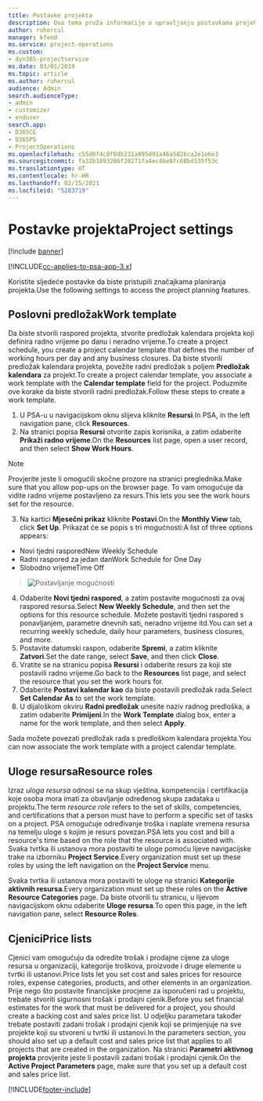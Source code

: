 ```yaml
---
title: Postavke projekta
description: Ova tema pruža informacije o upravljanju postavkama projekta.
author: ruhercul
manager: kfend
ms.service: project-operations
ms.custom:
- dyn365-projectservice
ms.date: 03/01/2019
ms.topic: article
ms.author: ruhercul
audience: Admin
search.audienceType:
- admin
- customizer
- enduser
search.app:
- D365CE
- D365PS
- ProjectOperations
ms.openlocfilehash: c55d0f4c8f8db231a995d91a46a582bca2e1e6e3
ms.sourcegitcommit: fa32b1893286f20271fa4ec4be8fc68bd135f53c
ms.translationtype: HT
ms.contentlocale: hr-HR
ms.lasthandoff: 02/15/2021
ms.locfileid: "5283719"
---
```

# <a name="project-settings"></a><span data-ttu-id="6cd31-103">Postavke projekta</span><span class="sxs-lookup"><span data-stu-id="6cd31-103">Project settings</span></span>

[!include [banner](../includes/psa-now-project-operations.md)]

[!INCLUDE[cc-applies-to-psa-app-3.x](../includes/cc-applies-to-psa-app-3x.md)]

<span data-ttu-id="6cd31-104">Koristite sljedeće postavke da biste pristupili značajkama planiranja projekta.</span><span class="sxs-lookup"><span data-stu-id="6cd31-104">Use the following settings to access the project planning features.</span></span>

## <a name="work-template"></a><span data-ttu-id="6cd31-105">Poslovni predložak</span><span class="sxs-lookup"><span data-stu-id="6cd31-105">Work template</span></span>

<span data-ttu-id="6cd31-106">Da biste stvorili raspored projekta, stvorite predložak kalendara projekta koji definira radno vrijeme po danu i neradno vrijeme.</span><span class="sxs-lookup"><span data-stu-id="6cd31-106">To create a project schedule, you create a project calendar template that defines the number of working hours per day and any business closures.</span></span> <span data-ttu-id="6cd31-107">Da biste stvorili predložak kalendara projekta, povežite radni predložak s poljem **Predložak kalendara** za projekt.</span><span class="sxs-lookup"><span data-stu-id="6cd31-107">To create a project calendar template, you associate a work template with the **Calendar template** field for the project.</span></span> <span data-ttu-id="6cd31-108">Poduzmite ove korake da biste stvorili radni predložak.</span><span class="sxs-lookup"><span data-stu-id="6cd31-108">Follow these steps to create a work template.</span></span>

1. <span data-ttu-id="6cd31-109">U PSA-u u navigacijskom oknu slijeva kliknite **Resursi**.</span><span class="sxs-lookup"><span data-stu-id="6cd31-109">In PSA, in the left navigation pane, click **Resources**.</span></span> 
2. <span data-ttu-id="6cd31-110">Na stranici popisa **Resursi** otvorite zapis korisnika, a zatim odaberite **Prikaži radno vrijeme**.</span><span class="sxs-lookup"><span data-stu-id="6cd31-110">On the **Resources** list page, open a user record, and then select **Show Work Hours**.</span></span>

  > [!NOTE]
  > <span data-ttu-id="6cd31-111">Provjerite jeste li omogućili skočne prozore na stranici preglednika.</span><span class="sxs-lookup"><span data-stu-id="6cd31-111">Make sure that you allow pop-ups on the browser page.</span></span> <span data-ttu-id="6cd31-112">To vam omogućuje da vidite radno vrijeme postavljeno za resurs.</span><span class="sxs-lookup"><span data-stu-id="6cd31-112">This lets you see the work hours set for the resource.</span></span>
  
3. <span data-ttu-id="6cd31-113">Na kartici **Mjesečni prikaz** kliknite **Postavi**.</span><span class="sxs-lookup"><span data-stu-id="6cd31-113">On the **Monthly View** tab, click **Set Up**.</span></span> <span data-ttu-id="6cd31-114">Prikazat će se popis s tri mogućnosti:</span><span class="sxs-lookup"><span data-stu-id="6cd31-114">A list of three options appears:</span></span> 

  - <span data-ttu-id="6cd31-115">Novi tjedni raspored</span><span class="sxs-lookup"><span data-stu-id="6cd31-115">New Weekly Schedule</span></span>
  - <span data-ttu-id="6cd31-116">Radni raspored za jedan dan</span><span class="sxs-lookup"><span data-stu-id="6cd31-116">Work Schedule for One Day</span></span>
  - <span data-ttu-id="6cd31-117">Slobodno vrijeme</span><span class="sxs-lookup"><span data-stu-id="6cd31-117">Time Off</span></span>

> ![Postavljanje mogućnosti](media/project-13.png)

4. <span data-ttu-id="6cd31-119">Odaberite **Novi tjedni raspored**, a zatim postavite mogućnosti za ovaj raspored resursa.</span><span class="sxs-lookup"><span data-stu-id="6cd31-119">Select **New Weekly Schedule**, and then set the options for this resource schedule.</span></span> <span data-ttu-id="6cd31-120">Možete postaviti tjedni raspored s ponavljanjem, parametre dnevnih sati, neradno vrijeme itd.</span><span class="sxs-lookup"><span data-stu-id="6cd31-120">You can set a recurring weekly schedule, daily hour parameters, business closures, and more.</span></span>
5. <span data-ttu-id="6cd31-121">Postavite datumski raspon, odaberite **Spremi**, a zatim kliknite **Zatvori**.</span><span class="sxs-lookup"><span data-stu-id="6cd31-121">Set the date range, select **Save**, and then click **Close**.</span></span> 
6. <span data-ttu-id="6cd31-122">Vratite se na stranicu popisa **Resursi** i odaberite resurs za koji ste postavili radno vrijeme.</span><span class="sxs-lookup"><span data-stu-id="6cd31-122">Go back to the **Resources** list page, and select the resource that you set the work hours for.</span></span> 
7. <span data-ttu-id="6cd31-123">Odaberite **Postavi kalendar kao** da biste postavili predložak rada.</span><span class="sxs-lookup"><span data-stu-id="6cd31-123">Select **Set Calendar As** to set the work template.</span></span> 
8. <span data-ttu-id="6cd31-124">U dijaloškom okviru **Radni predložak** unesite naziv radnog predloška, a zatim odaberite **Primijeni**.</span><span class="sxs-lookup"><span data-stu-id="6cd31-124">In the **Work Template** dialog box, enter a name for the work template, and then select **Apply**.</span></span> 

<span data-ttu-id="6cd31-125">Sada možete povezati predložak rada s predloškom kalendara projekta.</span><span class="sxs-lookup"><span data-stu-id="6cd31-125">You can now associate the work template with a project calendar template.</span></span>

## <a name="resource-roles"></a><span data-ttu-id="6cd31-126">Uloge resursa</span><span class="sxs-lookup"><span data-stu-id="6cd31-126">Resource roles</span></span>

<span data-ttu-id="6cd31-127">Izraz *uloga resursa* odnosi se na skup vještina, kompetencija i certifikacija koje osoba mora imati za obavljanje određenog skupa zadataka u projektu.</span><span class="sxs-lookup"><span data-stu-id="6cd31-127">The term *resource role* refers to the set of skills, competencies, and certifications that a person must have to perform a specific set of tasks on a project.</span></span> <span data-ttu-id="6cd31-128">PSA omogućuje određivanje troška i naplate vremena resursa na temelju uloge s kojim je resurs povezan.</span><span class="sxs-lookup"><span data-stu-id="6cd31-128">PSA lets you cost and bill a resource's time based on the role that the resource is associated with.</span></span> <span data-ttu-id="6cd31-129">Svaka tvrtka ili ustanova mora postaviti te uloge pomoću lijeve navigacijske trake na izborniku **Project Service**.</span><span class="sxs-lookup"><span data-stu-id="6cd31-129">Every organization must set up these roles by using the left navigation on the **Project Service** menu.</span></span>

<span data-ttu-id="6cd31-130">Svaka tvrtka ili ustanova mora postaviti te uloge na stranici **Kategorije aktivnih resursa**.</span><span class="sxs-lookup"><span data-stu-id="6cd31-130">Every organization must set up these roles on the **Active Resource Categories** page.</span></span> <span data-ttu-id="6cd31-131">Da biste otvorili tu stranicu, u lijevom navigacijskom oknu odaberite **Uloge resursa**.</span><span class="sxs-lookup"><span data-stu-id="6cd31-131">To open this page, in the left navigation pane, select **Resource Roles**.</span></span>

## <a name="price-lists"></a><span data-ttu-id="6cd31-132">Cjenici</span><span class="sxs-lookup"><span data-stu-id="6cd31-132">Price lists</span></span>

<span data-ttu-id="6cd31-133">Cjenici vam omogućuju da odredite trošak i prodajne cijene za uloge resursa u organizaciji, kategorije troškova, proizvode i druge elemente u tvrtki ili ustanovi.</span><span class="sxs-lookup"><span data-stu-id="6cd31-133">Price lists let you set cost and sales prices for resource roles, expense categories, products, and other elements in an organization.</span></span> <span data-ttu-id="6cd31-134">Prije nego što postavite financijske procjene za isporučeni rad u projektu, trebate stvoriti sigurnosni trošak i prodajni cjenik.</span><span class="sxs-lookup"><span data-stu-id="6cd31-134">Before you set financial estimates for the work that must be delivered for a project, you should create a backing cost and sales price list.</span></span> <span data-ttu-id="6cd31-135">U odjeljku parametara također trebate postaviti zadani trošak i prodajni cjenik koji se primjenjuje na sve projekte koji su stvoreni u tvrtki ili ustanovi.</span><span class="sxs-lookup"><span data-stu-id="6cd31-135">In the parameters section, you should also set up a default cost and sales price list that applies to all projects that are created in the organization.</span></span> <span data-ttu-id="6cd31-136">Na stranici **Parametri aktivnog projekta** provjerite jeste li postavili zadani trošak i prodajni cjenik.</span><span class="sxs-lookup"><span data-stu-id="6cd31-136">On the **Active Project Parameters** page, make sure that you set up a default cost and sales price list.</span></span>


[!INCLUDE[footer-include](../includes/footer-banner.md)]